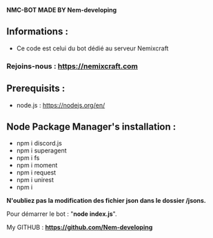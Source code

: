 __**NMC-BOT MADE BY Nem-developing**__

## Informations : 
- Ce code est celui du bot dédié au serveur Nemixcraft
### Rejoins-nous : https://nemixcraft.com

## Prerequisits : 
- node.js : https://nodejs.org/en/


## Node Package Manager's installation : 
- npm i discord.js
- npm i superagent
- npm i fs
- npm i moment
- npm i request
- npm i unirest
- npm i 

**N'oubliez pas la modification des fichier json dans le dossier /jsons.**

Pour démarrer le bot : "**node index.js**".

My GITHUB : **https://github.com/Nem-developing**
